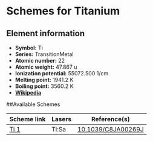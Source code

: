 # Schemes for Titanium

## Element information

- **Symbol:** Ti
- **Series:** TransitionMetal
- **Atomic number:** 22
- **Atomic weight:** 47.867 u
- **Ionization potential:** 55072.500 1/cm
- **Melting point:** 1941.2 K
- **Boiling point:** 3560.2 K
- [**Wikipedia**](https://en.wikipedia.org/wiki/Titanium)

##Available Schemes

|       Scheme link       | Lasers |                       Reference(s)                       |
| ----------------------- | ------ | -------------------------------------------------------- |
| [Ti 1](../ti/ti-001.md) | Ti:Sa  | [10.1039/C8JA00269J](https://doi.org/10.1039/C8JA00269J) |
